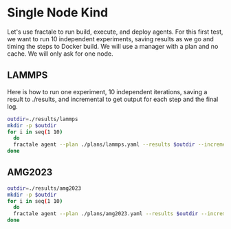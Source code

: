 # Single Node Kind

Let's use fractale to run build, execute, and deploy agents. For this first test, we want to run 10 independent experiments, saving results as we go and timing the steps to Docker build. We will use a manager with a plan and no cache. We will only ask for one node. 

## LAMMPS

Here is how to run one experiment, 10 independent iterations, saving a result to ./results, and incremental to get output for each step and the final log.

```bash
outdir=./results/lammps
mkdir -p $outdir
for i in seq(1 10)
  do
  fractale agent --plan ./plans/lammps.yaml --results $outdir --incremental
done
```

## AMG2023

```bash
outdir=./results/amg2023
mkdir -p $outdir
for i in seq(1 10)
  do
  fractale agent --plan ./plans/amg2023.yaml --results $outdir --incremental
done
```

